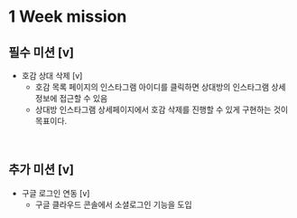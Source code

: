 # 1 Week mission

## 필수 미션 [v]
- 호감 상대 삭제 [v]
    - 호감 목록 페이지의 인스타그램 아이디를 클릭하면 상대방의 인스타그램 상세정보에 접근할 수 있음
    - 상대방 인스타그램 상세페이지에서 호감 삭제를 진행할 수 있게 구현하는 것이 목표이다.

<br>

## 추가 미션 [v]
- 구글 로그인 연동 [v]
    - 구글 클라우드 콘솔에서 소셜로그인 기능을 도입